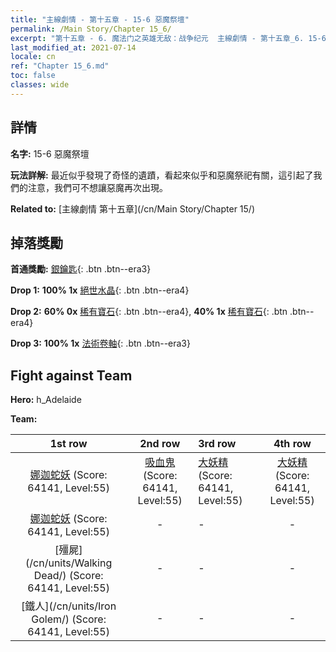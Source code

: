```yaml
---
title: "主線劇情 - 第十五章 - 15-6 惡魔祭壇"
permalink: /Main Story/Chapter 15_6/
excerpt: "第十五章 - 6. 魔法门之英雄无敌：战争纪元  主線劇情 - 第十五章_6. 15-6 惡魔祭壇"
last_modified_at: 2021-07-14
locale: cn
ref: "Chapter 15_6.md"
toc: false
classes: wide
---
```


## 詳情

 **名字:** 15-6 惡魔祭壇

 **玩法詳解:** 最近似乎發現了奇怪的遺蹟，看起來似乎和惡魔祭祀有關，這引起了我們的注意，我們可不想讓惡魔再次出現。

 **Related to:** [主線劇情 第十五章](/cn/Main Story/Chapter 15/)

## 掉落獎勵

 **首通獎勵:** [銀鑰匙](/cn/Items/con_693/){: .btn .btn--era3}

 **Drop 1:** **100% 1x** [絕世水晶](/cn/Items/mat_52/){: .btn .btn--era4}

 **Drop 2:** **60% 0x** [稀有寶石](/cn/Items/mat_44/){: .btn .btn--era4}, **40% 1x** [稀有寶石](/cn/Items/mat_44/){: .btn .btn--era4}

 **Drop 3:** **100% 1x** [法術卷軸](/cn/Items/con_694/){: .btn .btn--era3}


## Fight against Team
 **Hero:** h_Adelaide

 **Team:**


  | 1st row | 2nd row | 3rd row | 4th row |
  |:----:|:----:|:----|:----:|
  | [娜迦蛇妖](/cn/units/Naga/) (Score: 64141, Level:55)  | [吸血鬼](/cn/units/Vampire/) (Score: 64141, Level:55)  | [大妖精](/cn/units/Gremlin/) (Score: 64141, Level:55)  | [大妖精](/cn/units/Gremlin/) (Score: 64141, Level:55)  |
  | [娜迦蛇妖](/cn/units/Naga/) (Score: 64141, Level:55)  | - | - | - |
  | [殭屍](/cn/units/Walking Dead/) (Score: 64141, Level:55)  | - | - | - |
  | [鐵人](/cn/units/Iron Golem/) (Score: 64141, Level:55)  | - | - | - |


